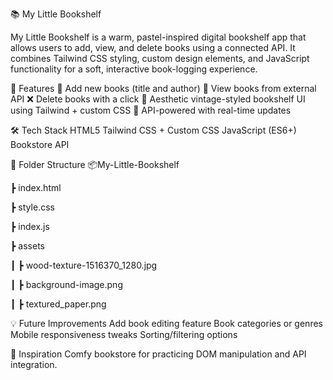 📚 My Little Bookshelf

My Little Bookshelf is a warm, pastel-inspired digital bookshelf app that allows users to add, view, and delete books using a connected API. It combines Tailwind CSS styling, custom design elements, and JavaScript functionality for a soft, interactive book-logging experience.

🚀 Features
📖 Add new books (title and author)
🔄 View books from external API
❌ Delete books with a click
🎨 Aesthetic vintage-styled bookshelf UI using Tailwind + custom CSS
💾 API-powered with real-time updates


🛠 Tech Stack
HTML5
Tailwind CSS + Custom CSS
JavaScript (ES6+)
Bookstore API


📁 Folder Structure
📦My-Little-Bookshelf

 ┣ index.html

 ┣ style.css

 ┣ index.js

 ┣ assets

 ┃ ┣ wood-texture-1516370_1280.jpg

 ┃ ┣ background-image.png

 ┃ ┣ textured_paper.png



💡 Future Improvements
Add book editing feature
Book categories or genres
Mobile responsiveness tweaks
Sorting/filtering options


🧠 Inspiration
Comfy bookstore for practicing DOM manipulation and API integration.







